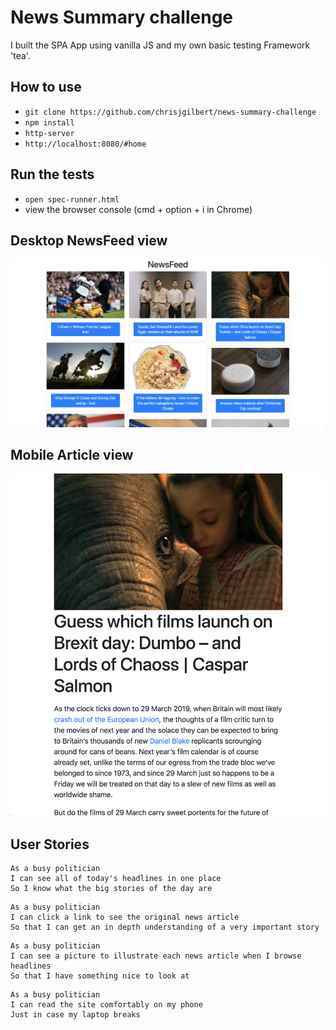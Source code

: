 # News Summary challenge

I built the SPA App using vanilla JS and my own basic testing Framework 'tea'.

## How to use

* `git clone https://github.com/chrisjgilbert/news-summary-challenge`  
* `npm install`
* `http-server`   
* `http://localhost:8080/#home`   

## Run the tests

* `open spec-runner.html`
* view the browser console (cmd + option + i in Chrome)

## Desktop NewsFeed view

![desktop NewsFeed view](images/newsfeed-desktop-view.png)  

## Mobile Article view

![mobile mobile view](images/summary-mobile-view.png)  

## User Stories

```
As a busy politician
I can see all of today's headlines in one place
So I know what the big stories of the day are
```

```
As a busy politician
I can click a link to see the original news article
So that I can get an in depth understanding of a very important story
```

```
As a busy politician
I can see a picture to illustrate each news article when I browse headlines
So that I have something nice to look at
```

```
As a busy politician
I can read the site comfortably on my phone
Just in case my laptop breaks
```
